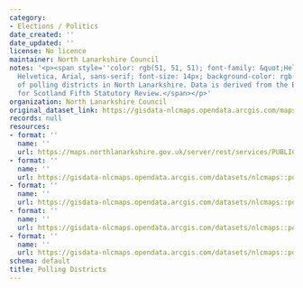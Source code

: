 ```yaml
---
category:
- Elections / Politics
date_created: ''
date_updated: ''
license: No licence
maintainer: North Lanarkshire Council
notes: '<p><span style=''color: rgb(51, 51, 51); font-family: &quot;Helvetica Neue&quot;,
  Helvetica, Arial, sans-serif; font-size: 14px; background-color: rgb(246, 253, 255);''>Boundaries
  of polling districts in North Lanarkshire. Data is derived from the Boundary Commission
  for Scotland Fifth Statutory Review.</span></p>'
organization: North Lanarkshire Council
original_dataset_link: https://gisdata-nlcmaps.opendata.arcgis.com/maps/nlcmaps::polling-districts-1
records: null
resources:
- format: ''
  name: ''
  url: https://maps.northlanarkshire.gov.uk/server/rest/services/PUBLIC/OPEN_DATA_LAYERS/FeatureServer/1
- format: ''
  name: ''
  url: https://gisdata-nlcmaps.opendata.arcgis.com/datasets/nlcmaps::polling-districts-1.geojson?outSR=%7B%22latestWkid%22%3A27700%2C%22wkid%22%3A27700%7D
- format: ''
  name: ''
  url: https://gisdata-nlcmaps.opendata.arcgis.com/datasets/nlcmaps::polling-districts-1.csv?outSR=%7B%22latestWkid%22%3A27700%2C%22wkid%22%3A27700%7D
- format: ''
  name: ''
  url: https://gisdata-nlcmaps.opendata.arcgis.com/datasets/nlcmaps::polling-districts-1.kml?outSR=%7B%22latestWkid%22%3A27700%2C%22wkid%22%3A27700%7D
- format: ''
  name: ''
  url: https://gisdata-nlcmaps.opendata.arcgis.com/datasets/nlcmaps::polling-districts-1.zip?outSR=%7B%22latestWkid%22%3A27700%2C%22wkid%22%3A27700%7D
schema: default
title: Polling Districts
---
```

